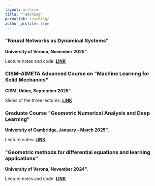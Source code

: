 ```yaml
---
layout: archive
title: "Teaching"
permalink: teaching/
author_profile: true
---
```


### "Neural Networks as Dynamical Systems"
**University of Verona, November 2025"**.

Lecture notes and code: [**LINK**](/notesunivr2025)

### CISM–AIMETA Advanced Course on "Machine Learning for Solid Mechanics"
**CISM, Udine, September 2025"**.

Slides of the three lectures: [**LINK**](/cism)

### Graduate Course "Geometric Numerical Analysis and Deep Learning"
**University of Cambridge, January - March 2025"**.

Lecture notes: [**LINK**](/graduateCourseNotes.pdf)

### "Geometric methods for differential equations and learning applications"
**University of Verona, November 2024"**.

Lecture notes and code: [**LINK**](/notesunivr2024)
